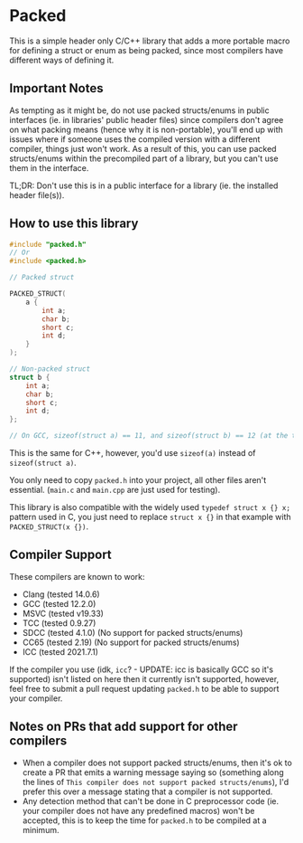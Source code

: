 # Packed

This is a simple header only C/C++ library that adds a more portable macro for defining a struct or enum as being packed, since most compilers have different ways of defining it.

## Important Notes

As tempting as it might be, do not use packed structs/enums in public interfaces (ie. in libraries' public header files) since compilers don't agree on what packing means (hence why it is non-portable), you'll end up with issues where if someone uses the compiled version with a different compiler, things just won't work. As a result of this, you can use packed structs/enums within the precompiled part of a library, but you can't use them in the interface.

TL;DR: Don't use this is in a public interface for a library (ie. the installed header file(s)).

## How to use this library

```c
#include "packed.h"
// Or
#include <packed.h>

// Packed struct

PACKED_STRUCT(
    a {
        int a;
        char b;
        short c;
        int d;
    }
);

// Non-packed struct
struct b {
    int a;
    char b;
    short c;
    int d;
};

// On GCC, sizeof(struct a) == 11, and sizeof(struct b) == 12 (at the time of writing this)
```

This is the same for C++, however, you'd use `sizeof(a)` instead of `sizeof(struct a)`.

You only need to copy `packed.h` into your project, all other files aren't essential. (`main.c` and `main.cpp` are just used for testing).

This library is also compatible with the widely used `typedef struct x {} x;` pattern used in C, you just need to replace `struct x {}` in that example with `PACKED_STRUCT(x {})`.

## Compiler Support

These compilers are known to work:

- Clang (tested 14.0.6)
- GCC (tested 12.2.0)
- MSVC (tested v19.33)
- TCC (tested 0.9.27)
- SDCC (tested 4.1.0) (No support for packed structs/enums)
- CC65 (tested 2.19) (No support for packed structs/enums)
- ICC (tested 2021.7.1)

If the compiler you use (idk, `icc`? - UPDATE: icc is basically GCC so it's supported) isn't listed on here then it currently isn't supported, however, feel free to submit a pull request updating `packed.h` to be able to support your compiler.

## Notes on PRs that add support for other compilers

- When a compiler does not support packed structs/enums, then it's ok to create a PR that emits a warning message saying so (something along the lines of `This compiler does not support packed structs/enums`), I'd prefer this over a message stating that a compiler is not supported.
- Any detection method that can't be done in C preprocessor code (ie. your compiler does not have any predefined macros) won't be accepted, this is to keep the time for `packed.h` to be compiled at a minimum.
